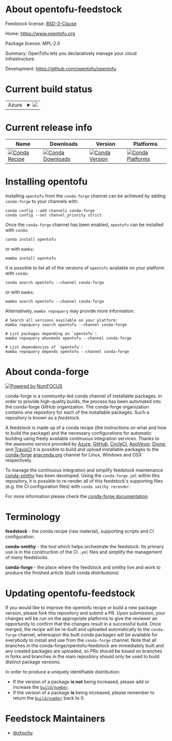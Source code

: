 About opentofu-feedstock
========================

Feedstock license: [BSD-3-Clause](https://github.com/conda-forge/opentofu-feedstock/blob/main/LICENSE.txt)

Home: https://www.opentofu.org

Package license: MPL-2.0

Summary: OpenTofu lets you declaratively manage your cloud infrastructure.

Development: https://github.com/opentofu/opentofu

Current build status
====================


<table>
    
  <tr>
    <td>Azure</td>
    <td>
      <details>
        <summary>
          <a href="https://dev.azure.com/conda-forge/feedstock-builds/_build/latest?definitionId=22064&branchName=main">
            <img src="https://dev.azure.com/conda-forge/feedstock-builds/_apis/build/status/opentofu-feedstock?branchName=main">
          </a>
        </summary>
        <table>
          <thead><tr><th>Variant</th><th>Status</th></tr></thead>
          <tbody><tr>
              <td>linux_64</td>
              <td>
                <a href="https://dev.azure.com/conda-forge/feedstock-builds/_build/latest?definitionId=22064&branchName=main">
                  <img src="https://dev.azure.com/conda-forge/feedstock-builds/_apis/build/status/opentofu-feedstock?branchName=main&jobName=linux&configuration=linux%20linux_64_" alt="variant">
                </a>
              </td>
            </tr><tr>
              <td>osx_64</td>
              <td>
                <a href="https://dev.azure.com/conda-forge/feedstock-builds/_build/latest?definitionId=22064&branchName=main">
                  <img src="https://dev.azure.com/conda-forge/feedstock-builds/_apis/build/status/opentofu-feedstock?branchName=main&jobName=osx&configuration=osx%20osx_64_" alt="variant">
                </a>
              </td>
            </tr><tr>
              <td>win_64</td>
              <td>
                <a href="https://dev.azure.com/conda-forge/feedstock-builds/_build/latest?definitionId=22064&branchName=main">
                  <img src="https://dev.azure.com/conda-forge/feedstock-builds/_apis/build/status/opentofu-feedstock?branchName=main&jobName=win&configuration=win%20win_64_" alt="variant">
                </a>
              </td>
            </tr>
          </tbody>
        </table>
      </details>
    </td>
  </tr>
</table>

Current release info
====================

| Name | Downloads | Version | Platforms |
| --- | --- | --- | --- |
| [![Conda Recipe](https://img.shields.io/badge/recipe-opentofu-green.svg)](https://anaconda.org/conda-forge/opentofu) | [![Conda Downloads](https://img.shields.io/conda/dn/conda-forge/opentofu.svg)](https://anaconda.org/conda-forge/opentofu) | [![Conda Version](https://img.shields.io/conda/vn/conda-forge/opentofu.svg)](https://anaconda.org/conda-forge/opentofu) | [![Conda Platforms](https://img.shields.io/conda/pn/conda-forge/opentofu.svg)](https://anaconda.org/conda-forge/opentofu) |

Installing opentofu
===================

Installing `opentofu` from the `conda-forge` channel can be achieved by adding `conda-forge` to your channels with:

```
conda config --add channels conda-forge
conda config --set channel_priority strict
```

Once the `conda-forge` channel has been enabled, `opentofu` can be installed with `conda`:

```
conda install opentofu
```

or with `mamba`:

```
mamba install opentofu
```

It is possible to list all of the versions of `opentofu` available on your platform with `conda`:

```
conda search opentofu --channel conda-forge
```

or with `mamba`:

```
mamba search opentofu --channel conda-forge
```

Alternatively, `mamba repoquery` may provide more information:

```
# Search all versions available on your platform:
mamba repoquery search opentofu --channel conda-forge

# List packages depending on `opentofu`:
mamba repoquery whoneeds opentofu --channel conda-forge

# List dependencies of `opentofu`:
mamba repoquery depends opentofu --channel conda-forge
```


About conda-forge
=================

[![Powered by
NumFOCUS](https://img.shields.io/badge/powered%20by-NumFOCUS-orange.svg?style=flat&colorA=E1523D&colorB=007D8A)](https://numfocus.org)

conda-forge is a community-led conda channel of installable packages.
In order to provide high-quality builds, the process has been automated into the
conda-forge GitHub organization. The conda-forge organization contains one repository
for each of the installable packages. Such a repository is known as a *feedstock*.

A feedstock is made up of a conda recipe (the instructions on what and how to build
the package) and the necessary configurations for automatic building using freely
available continuous integration services. Thanks to the awesome service provided by
[Azure](https://azure.microsoft.com/en-us/services/devops/), [GitHub](https://github.com/),
[CircleCI](https://circleci.com/), [AppVeyor](https://www.appveyor.com/),
[Drone](https://cloud.drone.io/welcome), and [TravisCI](https://travis-ci.com/)
it is possible to build and upload installable packages to the
[conda-forge](https://anaconda.org/conda-forge) [anaconda.org](https://anaconda.org/)
channel for Linux, Windows and OSX respectively.

To manage the continuous integration and simplify feedstock maintenance
[conda-smithy](https://github.com/conda-forge/conda-smithy) has been developed.
Using the ``conda-forge.yml`` within this repository, it is possible to re-render all of
this feedstock's supporting files (e.g. the CI configuration files) with ``conda smithy rerender``.

For more information please check the [conda-forge documentation](https://conda-forge.org/docs/).

Terminology
===========

**feedstock** - the conda recipe (raw material), supporting scripts and CI configuration.

**conda-smithy** - the tool which helps orchestrate the feedstock.
                   Its primary use is in the construction of the CI ``.yml`` files
                   and simplify the management of *many* feedstocks.

**conda-forge** - the place where the feedstock and smithy live and work to
                  produce the finished article (built conda distributions)


Updating opentofu-feedstock
===========================

If you would like to improve the opentofu recipe or build a new
package version, please fork this repository and submit a PR. Upon submission,
your changes will be run on the appropriate platforms to give the reviewer an
opportunity to confirm that the changes result in a successful build. Once
merged, the recipe will be re-built and uploaded automatically to the
`conda-forge` channel, whereupon the built conda packages will be available for
everybody to install and use from the `conda-forge` channel.
Note that all branches in the conda-forge/opentofu-feedstock are
immediately built and any created packages are uploaded, so PRs should be based
on branches in forks and branches in the main repository should only be used to
build distinct package versions.

In order to produce a uniquely identifiable distribution:
 * If the version of a package **is not** being increased, please add or increase
   the [``build/number``](https://docs.conda.io/projects/conda-build/en/latest/resources/define-metadata.html#build-number-and-string).
 * If the version of a package **is** being increased, please remember to return
   the [``build/number``](https://docs.conda.io/projects/conda-build/en/latest/resources/define-metadata.html#build-number-and-string)
   back to 0.

Feedstock Maintainers
=====================

* [@xhochy](https://github.com/xhochy/)

